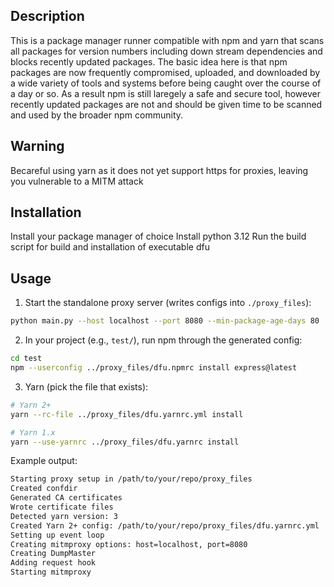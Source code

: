 ## Description
This is a package manager runner compatible with npm and yarn that scans all packages for version numbers including down stream dependencies and blocks recently updated packages.
The basic idea here is that npm packages are now frequently compromised, uploaded, and downloaded by a wide variety of tools and systems before being caught over the course of a day or so. 
As a result npm is still laregely a safe and secure tool, however recently updated packages are not and should be given time to be scanned and used by the broader npm community.

## Warning
Becareful using yarn as it does not yet support https for proxies, leaving you vulnerable to a MITM attack


## Installation
Install your package manager of choice
Install python 3.12
Run the build script for build and installation of executable dfu

## Usage

1) Start the standalone proxy server (writes configs into `./proxy_files`):

```bash
python main.py --host localhost --port 8080 --min-package-age-days 80
```

2) In your project (e.g., `test/`), run npm through the generated config:

```bash
cd test
npm --userconfig ../proxy_files/dfu.npmrc install express@latest
```

3) Yarn (pick the file that exists):

```bash
# Yarn 2+
yarn --rc-file ../proxy_files/dfu.yarnrc.yml install

# Yarn 1.x
yarn --use-yarnrc ../proxy_files/dfu.yarnrc install
```

Example output:
```bash
Starting proxy setup in /path/to/your/repo/proxy_files
Created confdir
Generated CA certificates
Wrote certificate files
Detected yarn version: 3
Created Yarn 2+ config: /path/to/your/repo/proxy_files/dfu.yarnrc.yml
Setting up event loop
Creating mitmproxy options: host=localhost, port=8080
Creating DumpMaster
Adding request hook
Starting mitmproxy
```

